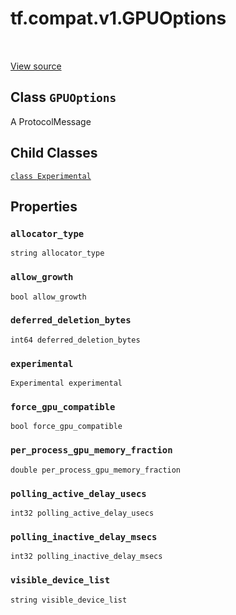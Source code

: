 <div itemscope itemtype="http://developers.google.com/ReferenceObject">
<meta itemprop="name" content="tf.compat.v1.GPUOptions" />
<meta itemprop="path" content="Stable" />
<meta itemprop="property" content="Experimental"/>
<meta itemprop="property" content="allocator_type"/>
<meta itemprop="property" content="allow_growth"/>
<meta itemprop="property" content="deferred_deletion_bytes"/>
<meta itemprop="property" content="experimental"/>
<meta itemprop="property" content="force_gpu_compatible"/>
<meta itemprop="property" content="per_process_gpu_memory_fraction"/>
<meta itemprop="property" content="polling_active_delay_usecs"/>
<meta itemprop="property" content="polling_inactive_delay_msecs"/>
<meta itemprop="property" content="visible_device_list"/>
</div>

# tf.compat.v1.GPUOptions

<!-- Insert buttons and diff -->

<table class="tfo-notebook-buttons tfo-api" align="left">
</table>

<a target="_blank" href="/code/stable/tensorflow/core/protobuf/config.proto">View source</a>



## Class `GPUOptions`

A ProtocolMessage



<!-- Placeholder for "Used in" -->


## Child Classes
[`class Experimental`](../../../tf/compat/v1/GPUOptions/Experimental.md)

## Properties

<h3 id="allocator_type"><code>allocator_type</code></h3>

`string allocator_type`


<h3 id="allow_growth"><code>allow_growth</code></h3>

`bool allow_growth`


<h3 id="deferred_deletion_bytes"><code>deferred_deletion_bytes</code></h3>

`int64 deferred_deletion_bytes`


<h3 id="experimental"><code>experimental</code></h3>

`Experimental experimental`


<h3 id="force_gpu_compatible"><code>force_gpu_compatible</code></h3>

`bool force_gpu_compatible`


<h3 id="per_process_gpu_memory_fraction"><code>per_process_gpu_memory_fraction</code></h3>

`double per_process_gpu_memory_fraction`


<h3 id="polling_active_delay_usecs"><code>polling_active_delay_usecs</code></h3>

`int32 polling_active_delay_usecs`


<h3 id="polling_inactive_delay_msecs"><code>polling_inactive_delay_msecs</code></h3>

`int32 polling_inactive_delay_msecs`


<h3 id="visible_device_list"><code>visible_device_list</code></h3>

`string visible_device_list`






